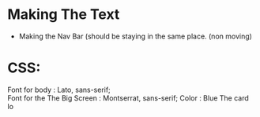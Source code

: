 # Making The Text
- Making the Nav Bar (should be staying in the  same place. (non moving)
# CSS:
Font for body :  Lato, sans-serif; <br>
Font for the The Big Screen  : Montserrat, sans-serif;
Color : Blue
The card lo
